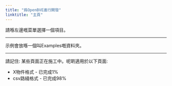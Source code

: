 ```yaml
---
title: "爲OpenBVE進行開發"
linktitle: "主頁"
---
```


請喺左邊嘅菜單選擇一個項目。

---

示例會放喺一個叫Examples嘅資料夾。

---

請記住: 某些頁面正在施工中。呢啲適用於以下頁面:

- X物件格式 - 已完成1%
- csv路綫格式 - 已完成98%